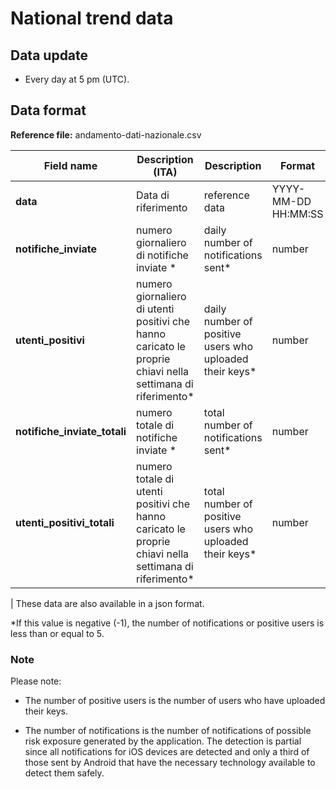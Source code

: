 # National trend data

## Data update
- Every day at 5 pm (UTC).

## Data format

**Reference file:** andamento-dati-nazionale.csv<br>


| Field name                  | Description (ITA)                       | Description                            | Format                       | Example             |
|-----------------------------|-----------------------------------|----------------------------------------|-------------------------------|---------------------|
| **data**                        | Data di riferimento            | reference data                   | YYYY-MM-DD HH:MM:SS | 2020-06-01 00:00:00 |
| **notifiche_inviate**  | numero giornaliero di notifiche inviate *    | daily number of notifications sent*     | number                         | 3         |
| **utenti_positivi**      | numero giornaliero di utenti positivi che hanno caricato le proprie chiavi nella settimana di riferimento*   | daily number of positive users who uploaded their keys*   | number                        | 3                   |
| **notifiche_inviate_totali**  | numero totale di notifiche inviate *    | total number of notifications sent*     | number                         | 3         |
| **utenti_positivi_totali**      | numero totale di utenti positivi che hanno caricato le proprie chiavi nella settimana di riferimento*   | total number of positive users who uploaded their keys*   | number                        | 3                   |
|
These data are also available in a json format.
<br>

\*If this value is negative (-1), the number of notifications or positive users is less than or equal to 5.

### Note
Please note:
* The number of positive users is the number of users who have uploaded their keys.

* The number of notifications is the number of notifications of possible risk exposure generated by the application. The detection is partial since all notifications for iOS devices are detected and only a third of those sent by Android that have the necessary technology available to detect them safely.
